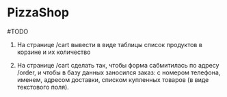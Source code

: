 # PizzaShop
#TODO

1. На странице /cart вывести в виде таблицы список продуктов в корзине и их количество

2. На странице /cart сделать так, чтобы форма сабмитилась по адресу /order, и чтобы в базу данных заносился заказ: с номером телефона, именем, адресом доставки, списком купленных товаров (в виде текстового поля).